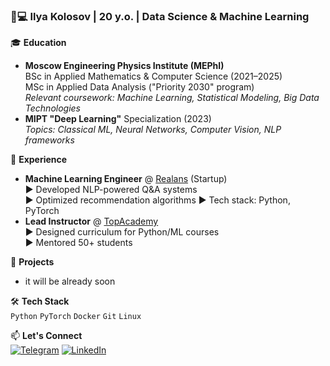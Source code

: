 ### 👨💻 Ilya Kolosov | 20 y.o. | Data Science & Machine Learning 

🎓 **Education**
- **Moscow Engineering Physics Institute (MEPhI)**  
  BSc in Applied Mathematics & Computer Science (2021–2025)  
  MSc in Applied Data Analysis ("Priority 2030" program)  
  *Relevant coursework: Machine Learning, Statistical Modeling, Big Data Technologies*
- **MIPT "Deep Learning"** Specialization (2023)  
  *Topics: Classical ML, Neural Networks, Computer Vision, NLP frameworks*

💼 **Experience**
- **Machine Learning Engineer** @ [Realans](https://productradar.ru/product/realans/) (Startup)  
  ▶ Developed NLP-powered Q&A systems  
  ▶ Optimized recommendation algorithms
  ▶ Tech stack: Python, PyTorch
- **Lead Instructor** @ [TopAcademy](https://msk.top-academy.ru/)  
  ▶ Designed curriculum for Python/ML courses  
  ▶ Mentored 50+ students

🚀 **Projects** 
- it will be already soon

🛠 **Tech Stack**  
`Python` `PyTorch` `Docker` `Git` `Linux`

📫 **Let's Connect**  
[![Telegram](https://img.shields.io/badge/Telegram-2CA5E0?logo=telegram)](https://t.me/iiiilyya) 
[![LinkedIn](https://img.shields.io/badge/LinkedIn-0A66C2?logo=linkedin)]([ADD_LINK](https://www.linkedin.com/in/the-ilya-kolosov/)) 
